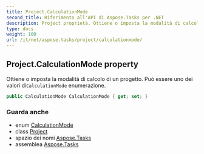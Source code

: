 ```yaml
---
title: Project.CalculationMode
second_title: Riferimento all'API di Aspose.Tasks per .NET
description: Project proprietà. Ottiene o imposta la modalità di calcolo di un progetto. Può essere uno dei valori diCalculationMode enumerazione.
type: docs
weight: 100
url: /it/net/aspose.tasks/project/calculationmode/
---
```

## Project.CalculationMode property

Ottiene o imposta la modalità di calcolo di un progetto. Può essere uno dei valori di`CalculationMode` enumerazione.

```csharp
public CalculationMode CalculationMode { get; set; }
```

### Guarda anche

* enum [CalculationMode](../../calculationmode/)
* class [Project](../)
* spazio dei nomi [Aspose.Tasks](../../project/)
* assemblea [Aspose.Tasks](../../../)


